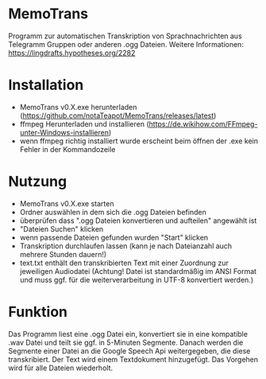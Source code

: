 # MemoTrans
Programm zur automatischen Transkription von Sprachnachrichten aus Telegramm Gruppen oder anderen .ogg Dateien.
Weitere Informationen: https://lingdrafts.hypotheses.org/2282

# Installation
 - MemoTrans v0.X.exe herunterladen (https://github.com/notaTeapot/MemoTrans/releases/latest)
 - ffmpeg Herunterladen und installieren (https://de.wikihow.com/FFmpeg-unter-Windows-installieren)
 - wenn ffmpeg richtig installiert wurde erscheint beim öffnen der .exe kein Fehler in der Kommandozeile

# Nutzung
 - MemoTrans v0.X.exe starten
 - Ordner auswählen in dem sich die .ogg Dateien befinden
 - überprüfen dass ".ogg Dateien konvertieren und aufteilen" angewählt ist
 - "Dateien Suchen" klicken
 - wenn passende Dateien gefunden wurden "Start" klicken
 - Transkription durchlaufen lassen (kann je nach Dateianzahl auch mehrere Stunden dauern!)
 - text.txt enthält den transkribierten Text mit einer Zuordnung zur jeweiligen Audiodatei (Achtung! Datei ist standardmäßig im ANSI Format und muss ggf. für die weiterverarbeitung in UTF-8 konvertiert werden.)

# Funktion
Das Programm liest eine .ogg Datei ein, konvertiert sie in eine kompatible .wav Datei und teilt sie ggf. in 5-Minuten Segmente. Danach werden die Segmente einer Datei an die Google Speech Api weitergegeben, die diese transkribiert. Der Text wird einem Textdokument hinzugefügt. Das Vorgehen wird für alle Dateien wiederholt.


